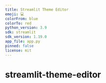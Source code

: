 ```yaml
---
title: Streamlit Theme Editor
emoji: 💻
colorFrom: blue
colorTo: red
python_version: 3.9
sdk: streamlit
sdk_version: 1.19.0
app_file: app.py
pinned: false
license: mit
---
```


# streamlit-theme-editor

